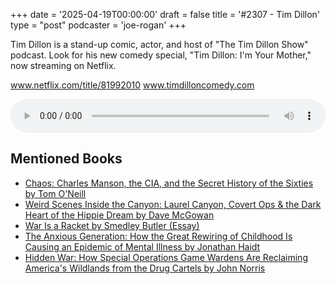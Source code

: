 +++
date = '2025-04-19T00:00:00'
draft = false
title = '#2307 - Tim Dillon'
type = "post"
podcaster = 'joe-rogan'
+++

Tim Dillon is a stand-up comic, actor, and host of "The Tim Dillon Show" podcast. Look for his new comedy special, "Tim Dillon: I'm Your Mother," now streaming on Netflix.

www.netflix.com/title/81992010
www.timdilloncomedy.com

<audio controls style="width: 100%; max-width: 800px;">
  <source src="https://traffic.megaphone.fm/GLT9324738643.mp3?updated=1745080580" type="audio/mpeg">
  Your browser does not support the audio element.
</audio>

## Mentioned Books

- [Chaos: Charles Manson, the CIA, and the Secret History of the Sixties by Tom O'Neill](https://www.amazon.com/s?k=Chaos:+Charles+Manson,+the+CIA,+and+the+Secret+History+of+the+Sixties+by+Tom+O'Neill&tag=podcaststoboo-20)
- [Weird Scenes Inside the Canyon: Laurel Canyon, Covert Ops & the Dark Heart of the Hippie Dream by Dave McGowan](https://www.amazon.com/s?k=Weird+Scenes+Inside+the+Canyon:+Laurel+Canyon,+Covert+Ops+&+the+Dark+Heart+of+the+Hippie+Dream+by+Dave+McGowan&tag=podcaststoboo-20)
- [War Is a Racket by Smedley Butler (Essay)](https://www.amazon.com/s?k=War+Is+a+Racket+by+Smedley+Butler+(Essay)&tag=podcaststoboo-20)
- [The Anxious Generation: How the Great Rewiring of Childhood Is Causing an Epidemic of Mental Illness by Jonathan Haidt](https://www.amazon.com/s?k=The+Anxious+Generation:+How+the+Great+Rewiring+of+Childhood+Is+Causing+an+Epidemic+of+Mental+Illness+by+Jonathan+Haidt&tag=podcaststoboo-20)
- [Hidden War: How Special Operations Game Wardens Are Reclaiming America's Wildlands from the Drug Cartels by John Norris](https://www.amazon.com/s?k=Hidden+War:+How+Special+Operations+Game+Wardens+Are+Reclaiming+America's+Wildlands+from+the+Drug+Cartels+by+John+Norris&tag=podcaststoboo-20)